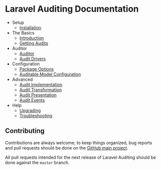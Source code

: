# Laravel Auditing Documentation

- Setup
    - [Installation](installation.md)
- The Basics
    - [Introduction](introduction.md)
    - [Getting Audits](getting-audits.md)
- Auditor
    - [Auditor](auditor.md)
    - [Audit Drivers](audit-drivers.md)
- Configuration
    - [Package Options](general-settings.md)
    - [Auditable Model Configuration](behavior-settings.md)
- Advanced
    - [Audit Implementation](audit-implementation.md)
    - [Audit Transformation](audit-transformation.md)
    - [Audit Presentation](audit-presentation.md)
    - [Audit Events](audit-events.md)
- Help
    - [Upgrading](upgrading.md)
    - [Troubleshooting](troubleshooting.md)

## Contributing

Contributions are always welcome; to keep things organized, bug reports and pull requests should be done on the [GitHub main project](https://github.com/owen-it/laravel-auditing/issues).

All pull requests intended for the next release of Laravel Auditing should be done against the `master` branch.
